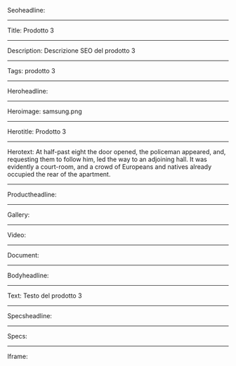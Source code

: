 Seoheadline:

----

Title: Prodotto 3

----

Description: Descrizione SEO del prodotto 3

----

Tags: prodotto 3

----

Heroheadline:

----

Heroimage: samsung.png

----

Herotitle: Prodotto 3

----

Herotext: At half-past eight the door opened, the policeman appeared, and, requesting them to follow him, led the way to an adjoining hall. It was evidently a court-room, and a crowd of Europeans and natives already occupied the rear of the apartment.

----

Productheadline:

----

Gallery:

----

Video:

----

Document:

----

Bodyheadline:

----

Text: Testo del prodotto 3

----

Specsheadline:

----

Specs:

----

Iframe: 
